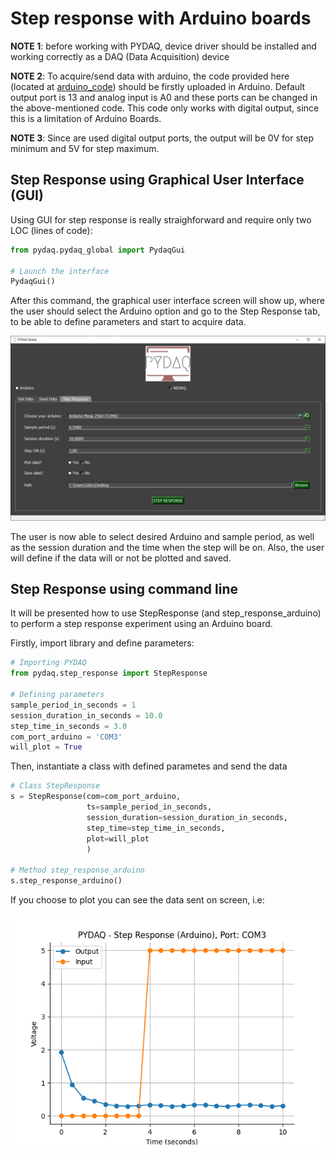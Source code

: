 # Step response with Arduino boards

**NOTE 1**: before working with PYDAQ, device driver should be installed and working correctly as a DAQ (Data
Acquisition) device

**NOTE 2**: To acquire/send data with arduino, the code provided here (located
at [arduino_code](https://github.com/samirmartins/pydaq/tree/main/pydaq/arduino_code))
should be firstly uploaded in Arduino. Default output port is 13 and analog input is A0 and
these ports can be changed in the above-mentioned code.
This code only works with digital output, since this is a limitation of Arduino Boards.

**NOTE 3**: Since are used digital output ports, the output will be
0V for step minimum and 5V for step maximum.

## Step Response using Graphical User Interface (GUI)

Using GUI for step response is really straighforward and require only
two LOC (lines of code):

```python
from pydaq.pydaq_global import PydaqGui

# Launch the interface
PydaqGui()
```

After this command, the graphical user interface screen will show up, where the
user should select the Arduino option and go to the Step Response tab,
to be able to define parameters and start to acquire data.

![](img/step_response_arduino_gui.png)

The user is now able to select desired Arduino and sample period, as well as
the session duration and the time when the step will be on.
Also, the user will define if the data will or not be plotted
and saved.

## Step Response using command line

It will be presented how to use StepResponse (and step_response_arduino) to
perform a step response experiment using an Arduino board.

Firstly, import library and define parameters:

```python
# Importing PYDAQ
from pydaq.step_response import StepResponse

# Defining parameters
sample_period_in_seconds = 1
session_duration_in_seconds = 10.0
step_time_in_seconds = 3.0
com_port_arduino = 'COM3'
will_plot = True
```

Then, instantiate a class with defined parametes and send the data

```python
# Class StepResponse
s = StepResponse(com=com_port_arduino,
                 ts=sample_period_in_seconds,
                 session_duration=session_duration_in_seconds,
                 step_time=step_time_in_seconds,
                 plot=will_plot
                 )

# Method step_response_arduino
s.step_response_arduino()
```

If you choose to plot you can see the data sent on screen, i.e:

![](img/step_response_arduino.png)
